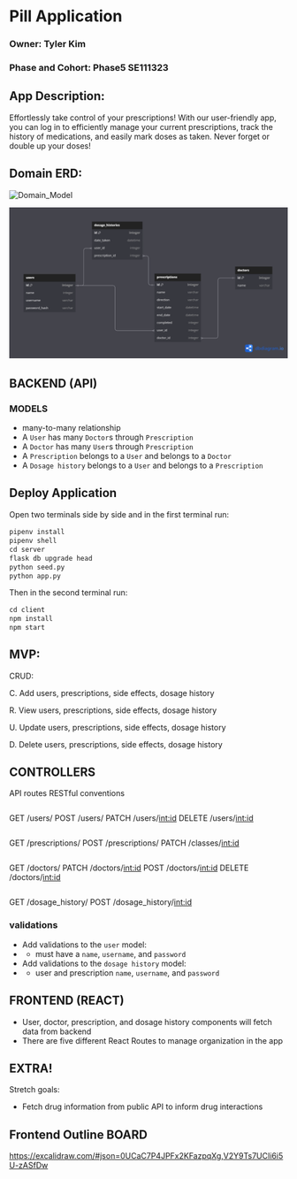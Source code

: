 # Pill Application

### Owner: Tyler Kim

### Phase and Cohort:  Phase5 SE111323

## App Description:
Effortlessly take control of your prescriptions! With our user-friendly app, you can log in to efficiently manage your current prescriptions, track the history of medications, and easily mark doses as taken. Never forget or double up your doses!

## Domain ERD: 
![Domain_Model](Pill.drawio)

![ERD](Pill-manager.png)

## BACKEND (API)
### MODELS
* many-to-many relationship
* A `User` has many `Doctor`s through `Prescription`
* A `Doctor` has many `User`s through `Prescription`
* A `Prescription` belongs to a `User` and belongs to a `Doctor`
* A `Dosage history` belongs to a `User` and belongs to a `Prescription` 



## Deploy Application


Open two terminals side by side and in the first terminal run:
```
pipenv install 
pipenv shell
cd server
flask db upgrade head 
python seed.py 
python app.py
```
Then in the second terminal run:
```
cd client 
npm install 
npm start 

```

## MVP:
CRUD:

C. Add users, prescriptions, side effects, dosage history

R. View users, prescriptions, side effects, dosage history

U. Update users, prescriptions, side effects, dosage history

D. Delete users, prescriptions, side effects, dosage history

## CONTROLLERS
​​API routes 
RESTful conventions 

```
```
GET /users/
POST /users/
PATCH /users/<int:id>
DELETE /users/<int:id>
```
```
GET /prescriptions/
POST /prescriptions/
PATCH /classes/<int:id>

```
```
GET /doctors/
PATCH /doctors/<int:id>
POST /doctors/<int:id>
DELETE /doctors/<int:id>
```
```
GET /dosage_history/
POST /dosage_history/<int:id>


### validations 
* Add validations to the `user` model:
* - must have a `name`, `username`, and `password`
* Add validations to the `dosage history` model:
* - user and prescription `name`, `username`, and `password`



## FRONTEND (REACT)
- User, doctor, prescription, and dosage history components will fetch data from backend
- There are five different React Routes to manage organization in the app 


## EXTRA!
Stretch goals:
- Fetch drug information from public API to inform drug interactions


## Frontend Outline BOARD
https://excalidraw.com/#json=0UCaC7P4JPFx2KFazpqXg,V2Y9Ts7UCIi6i5U-zASfDw



